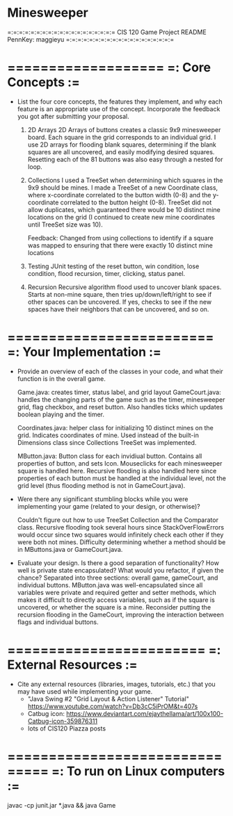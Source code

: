 # Minesweeper
=:=:=:=:=:=:=:=:=:=:=:=:=:=:=:=:=:=:=
CIS 120 Game Project README
PennKey: maggieyu
=:=:=:=:=:=:=:=:=:=:=:=:=:=:=:=:=:=:=

===================
=: Core Concepts :=
===================

- List the four core concepts, the features they implement, and why each feature
  is an appropriate use of the concept. Incorporate the feedback you got after
  submitting your proposal.

  1. 2D Arrays
  	 2D Arrays of buttons creates a classic 9x9 minesweeper board. Each square in the grid
  	 corresponds to an individual grid. I use 2D arrays for flooding blank squares,
  	 determining if the blank squares are all uncovered, and easily modifying desired squares.
  	 Resetting each of the 81 buttons was also easy through a nested for loop.

  2. Collections
  	 I used a TreeSet when determining which squares in the 9x9 should be mines. I made a
  	 TreeSet of a new Coordinate class, where x-coordinate correlated to the button width (0-8)
  	 and the y-coordinate correlated to the button height (0-8). TreeSet did not allow duplicates,
  	 which guaranteed there would be 10 distinct mine locations on the grid (I continued to 
  	 create new mine coordinates until TreeSet size was 10).
  	 
  	 Feedback: Changed from using collections to identify if a square was mapped to ensuring that
  	 there were exactly 10 distinct mine locations

  3. Testing
  	 JUnit testing of the reset button, win condition, lose condition, flood recursion, timer,
  	 clicking, status panel.

  4. Recursion
  	 Recursive algorithm flood used to uncover blank spaces. Starts at non-mine square, then tries
  	 up/down/left/right to see if other spaces can be uncovered. If yes, checks to see if the
  	 new spaces have their neighbors that can be uncovered, and so on.


=========================
=: Your Implementation :=
=========================

- Provide an overview of each of the classes in your code, and what their
  function is in the overall game.
  
  Game.java: creates timer, status label, and grid layout
  GameCourt.java: handles the changing parts of the game such as the timer,
  minesweeper grid, flag checkbox, and reset button. Also handles ticks which 
  updates boolean playing and the timer.

  Coordinates.java: helper class for initializing 10 distinct mines on the grid.
  Indicates coordinates of mine. Used instead of the built-in Dimensions class 
  since Collections TreeSet was implemented.

  MButton.java: Button class for each invidiual button. Contains all properties
  of button, and sets Icon. Mouseclicks for each minesweeper square is handled here.
  Recursive flooding is also handled here since properties of each button must be
  handled at the individual level, not the grid level (thus flooding method is not
  in GameCourt.java).


- Were there any significant stumbling blocks while you were implementing your
  game (related to your design, or otherwise)?

  Couldn't figure out how to use TreeSet Collection and the Comparator class.
  Recursive flooding took several hours since StackOverFlowErrors would occur since
  two squares would infinitely check each other if they were both not mines.
  Difficulty determining whether a method should be in MButtons.java or 
  GameCourt.java.

- Evaluate your design. Is there a good separation of functionality? How well is
  private state encapsulated? What would you refactor, if given the chance?
  Separated into three sections: overall game, gameCourt, and individual buttons.
  MButton.java was well-encapsulated since all variables were private and required
  getter and setter methods, which makes it difficult to directly access variables,
  such as if the square is uncovered, or whether the square is a mine. Reconsider
  putting the recursion flooding in the GameCourt, improving the interaction between
  flags and individual buttons. 

========================
=: External Resources :=
========================

- Cite any external resources (libraries, images, tutorials, etc.) that you may
  have used while implementing your game.
  - "Java Swing #2 "Grid Layout & Action Listener" Tutorial"
	https://www.youtube.com/watch?v=Db3cC5iPrOM&t=407s
  - Catbug icon: 
  	https://www.deviantart.com/ejaythellama/art/100x100-Catbug-icon-359876311
  - lots of CIS120 Piazza posts

===============================
=: To run on Linux computers :=
===============================

javac -cp junit.jar *.java && java Game
